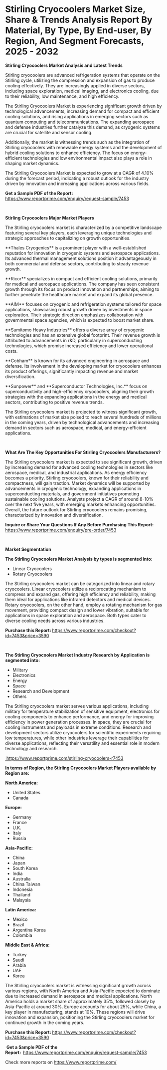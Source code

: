 <p><h1>Stirling Cryocoolers Market Size, Share & Trends Analysis Report By Material, By Type, By End-user, By Region, And Segment Forecasts, 2025 - 2032</h1></p><p><strong>Stirling Cryocoolers Market Analysis and Latest Trends</strong></p>
<p><p>Stirling cryocoolers are advanced refrigeration systems that operate on the Stirling cycle, utilizing the compression and expansion of gas to produce cooling effectively. They are increasingly applied in diverse sectors, including space exploration, medical imaging, and electronics cooling, due to their reliability, low maintenance, and high efficiency.</p><p>The Stirling Cryocoolers Market is experiencing significant growth driven by technological advancements, increasing demand for compact and efficient cooling solutions, and rising applications in emerging sectors such as quantum computing and telecommunications. The expanding aerospace and defense industries further catalyze this demand, as cryogenic systems are crucial for satellite and sensor cooling.</p><p>Additionally, the market is witnessing trends such as the integration of Stirling cryocoolers with renewable energy systems and the development of hybrid cooling solutions to enhance efficiency. The focus on energy-efficient technologies and low environmental impact also plays a role in shaping market dynamics.</p><p>The Stirling Cryocoolers Market is expected to grow at a CAGR of 4.10% during the forecast period, indicating a robust outlook for the industry driven by innovation and increasing applications across various fields.</p></p>
<p><strong>Get a Sample PDF of the Report:&nbsp;</strong> <a href="https://www.reportprime.com/enquiry/request-sample/7453?utm_campaign=2893&utm_medium=2&utm_source=Github&utm_content=ia&utm_term=19032025&utm_id=stirling-cryocoolers">https://www.reportprime.com/enquiry/request-sample/7453</a></p>
<p>&nbsp;</p>
<p><strong>Stirling Cryocoolers Major Market Players</strong></p>
<p><p>The Stirling cryocoolers market is characterized by a competitive landscape featuring several key players, each leveraging unique technologies and strategic approaches to capitalizing on growth opportunities. </p><p>**Thales Cryogenics** is a prominent player with a well-established reputation for innovation in cryogenic systems and aerospace applications. Its advanced thermal management solutions position it advantageously in both commercial and defense sectors, contributing to steady revenue growth.</p><p>**Ricor** specializes in compact and efficient cooling solutions, primarily for medical and aerospace applications. The company has seen consistent growth through its focus on product innovation and partnerships, aiming to further penetrate the healthcare market and expand its global presence.</p><p>**AIM** focuses on cryogenic and refrigeration systems tailored for space applications, showcasing robust growth driven by investments in space exploration. Their strategic direction emphasizes collaboration with governmental space agencies, which is expected to boost market share.</p><p>**Sumitomo Heavy Industries** offers a diverse array of cryogenic technologies and has an extensive global footprint. Their revenue growth is attributed to advancements in r&D, particularly in superconducting technologies, which promise increased efficiency and lower operational costs.</p><p>**Cobham** is known for its advanced engineering in aerospace and defense. Its involvement in the developing market for cryocoolers enhances its product offerings, significantly impacting revenue and market diversification.</p><p>**Sunpower** and **Superconductor Technologies, Inc.** focus on superconductivity and high-efficiency cryocoolers, aligning their growth strategies with the expanding applications in the energy and medical sectors, contributing to positive revenue trends.</p><p>The Stirling cryocoolers market is projected to witness significant growth, with estimations of market size poised to reach several hundreds of millions in the coming years, driven by technological advancements and increasing demand in sectors such as aerospace, medical, and energy-efficient applications.</p></p>
<p>&nbsp;</p>
<p><strong>What Are The Key Opportunities For Stirling Cryocoolers Manufacturers?</strong></p>
<p><p>The Stirling cryocoolers market is expected to see significant growth, driven by increasing demand for advanced cooling technologies in sectors like aerospace, medical, and industrial applications. As energy efficiency becomes a priority, Stirling cryocoolers, known for their reliability and compactness, will gain traction. Market dynamics will be supported by advancements in cryogenic technology, expanding applications in superconducting materials, and government initiatives promoting sustainable cooling solutions. Analysts project a CAGR of around 8-10% over the next five years, with emerging markets enhancing opportunities. Overall, the future outlook for Stirling cryocoolers remains promising, characterized by innovation and diversification.</p></p>
<p><strong>Inquire or Share Your Questions If Any Before Purchasing This Report:</strong> <a href="https://www.reportprime.com/enquiry/pre-order/7453?utm_campaign=2893&utm_medium=2&utm_source=Github&utm_content=ia&utm_term=19032025&utm_id=stirling-cryocoolers">https://www.reportprime.com/enquiry/pre-order/7453</a></p>
<p>&nbsp;</p>
<p><strong>Market Segmentation</strong></p>
<p><strong>The Stirling Cryocoolers Market Analysis by types is segmented into:</strong></p>
<p><ul><li>Linear Cryocoolers</li><li>Rotary Cryocoolers</li></ul></p>
<p><p>The Stirling cryocoolers market can be categorized into linear and rotary cryocoolers. Linear cryocoolers utilize a reciprocating mechanism to compress and expand gas, offering high efficiency and reliability, making them ideal for applications like infrared detectors and medical devices. Rotary cryocoolers, on the other hand, employ a rotating mechanism for gas movement, providing compact design and lower vibration, suitable for applications in space exploration and aerospace. Both types cater to diverse cooling needs across various industries.</p></p>
<p><strong>Purchase this Report:&nbsp;</strong><a href="https://www.reportprime.com/checkout?id=7453&price=3590&utm_campaign=2893&utm_medium=2&utm_source=Github&utm_content=ia&utm_term=19032025&utm_id=stirling-cryocoolers">https://www.reportprime.com/checkout?id=7453&price=3590</a></p>
<p>&nbsp;</p>
<p><strong>The Stirling Cryocoolers Market Industry Research by Application is segmented into:</strong></p>
<p><ul><li>Military</li><li>Electronics</li><li>Energy</li><li>Space</li><li>Research and Development</li><li>Others</li></ul></p>
<p><p>The Stirling cryocoolers market serves various applications, including military for temperature stabilization of sensitive equipment, electronics for cooling components to enhance performance, and energy for improving efficiency in power generation processes. In space, they are crucial for cooling instruments and payloads in extreme conditions. Research and development sectors utilize cryocoolers for scientific experiments requiring low temperatures, while other industries leverage their capabilities for diverse applications, reflecting their versatility and essential role in modern technology and research.</p></p>
<p><a href="https://www.reportprime.com/stirling-cryocoolers-r7453?utm_campaign=2893&utm_medium=2&utm_source=Github&utm_content=ia&utm_term=19032025&utm_id=stirling-cryocoolers">&nbsp;https://www.reportprime.com/stirling-cryocoolers-r7453</a></p>
<p><strong>In terms of Region, the Stirling Cryocoolers Market Players available by Region are:</strong></p>
<p>
    <p> <strong> North America: </strong>
        <ul>
            <li>United States</li>
            <li>Canada</li>
        </ul>
        </p> 
    <p> <strong> Europe: </strong>
        <ul>
            <li>Germany</li>
            <li>France</li>
            <li>U.K.</li>
            <li>Italy</li>
            <li>Russia</li>
        </ul>
        </p> 
    <p> <strong> Asia-Pacific: </strong>
        <ul>
            <li>China</li>
            <li>Japan</li>
            <li>South Korea</li>
            <li>India</li>
            <li>Australia</li>
            <li>China Taiwan</li>
            <li>Indonesia</li>
            <li>Thailand</li>
            <li>Malaysia</li>
        </ul>
        </p> 
    <p> <strong> Latin America: </strong>
        <ul>
            <li>Mexico</li>
            <li>Brazil</li>
            <li>Argentina Korea</li>
            <li>Colombia</li>
        </ul>
        </p> 
    <p> <strong> Middle East & Africa: </strong>
        <ul>
            <li>Turkey</li>
            <li>Saudi</li>
            <li>Arabia</li>
            <li>UAE</li>
            <li>Korea</li>
        </ul>
    </p>
    </p>
<p><p>The Stirling cryocoolers market is witnessing significant growth across various regions, with North America and Asia-Pacific expected to dominate due to increased demand in aerospace and medical applications. North America holds a market share of approximately 35%, followed closely by Asia-Pacific at around 30%. Europe accounts for about 25%, while China, a key player in manufacturing, stands at 10%. These regions will drive innovation and expansion, positioning the Stirling cryocoolers market for continued growth in the coming years.</p></p>
<p><strong>Purchase this Report: </strong><a href="https://www.reportprime.com/checkout?id=7453&price=3590&utm_campaign=2893&utm_medium=2&utm_source=Github&utm_content=ia&utm_term=19032025&utm_id=stirling-cryocoolers">https://www.reportprime.com/checkout?id=7453&price=3590</a></p>
<p>&nbsp;<strong>Get a Sample PDF of the Report:&nbsp;&nbsp;</strong><a href="https://www.reportprime.com/enquiry/request-sample/7453?utm_campaign=2893&utm_medium=2&utm_source=Github&utm_content=ia&utm_term=19032025&utm_id=stirling-cryocoolers">https://www.reportprime.com/enquiry/request-sample/7453</a></p>
<p><strong></strong></p>
<p>Check more reports on <a href="https://www.reportprime.com/?utm_campaign=2893&utm_medium=2&utm_source=Github&utm_content=ia&utm_term=19032025&utm_id=stirling-cryocoolers">https://www.reportprime.com/</a></p>